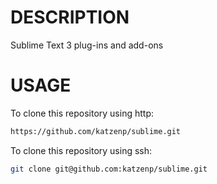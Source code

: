 # DESCRIPTION
Sublime Text 3 plug-ins and add-ons<br/>


# USAGE
To clone this repository using http:
```sh
https://github.com/katzenp/sublime.git
```

To clone this repository using ssh:
```sh
git clone git@github.com:katzenp/sublime.git
```